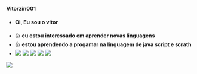 **Vitorzin001**
 
-  #### Oi, Eu sou o vitor
- :+1: **eu estou interessado em aprender novas linguagens**
- :+1: **estou aprendendo a progamar na linguagem de java script e scrath**
- ![](https://img.shields.io/badge/X-000000?style=for-the-badge&logo=x&logoColor=white)
 ![](https://img.shields.io/badge/TikTok-000000?style=for-the-badge&logo=tiktok&logoColor=white)
 ![](https://img.shields.io/badge/Spotify-1ED760?&style=for-the-badge&logo=spotify&logoColor=white)
 ![](https://img.shields.io/badge/Netflix-E50914?style=for-the-badge&logo=netflix&logoColor=white) 
 ![](https://img.shields.io/badge/YouTube-FF0000?style=for-the-badge&logo=youtube&logoColor=white)

![](https://media2.giphy.com/media/dScVH2piwOUiP12GPG/giphy.gif?cid=6c09b9523ry4hey1ph0tnspnqlcz5zb3ep9fi1fmkc935tin&ep=v1_internal_gif_by_id&rid=giphy.gif&ct=g)
